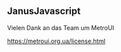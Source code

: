 JanusJavascript
-----------


Vielen Dank an das Team um MetroUI

https://metroui.org.ua/license.html

